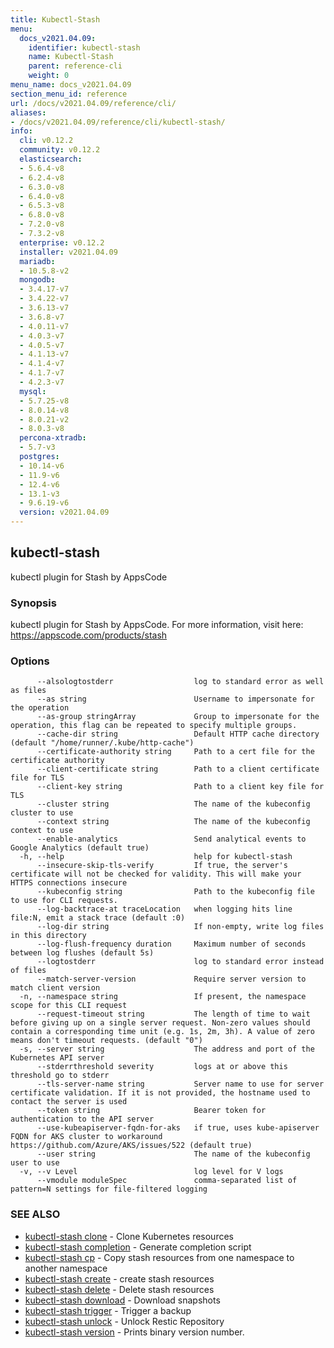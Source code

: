 ```yaml
---
title: Kubectl-Stash
menu:
  docs_v2021.04.09:
    identifier: kubectl-stash
    name: Kubectl-Stash
    parent: reference-cli
    weight: 0
menu_name: docs_v2021.04.09
section_menu_id: reference
url: /docs/v2021.04.09/reference/cli/
aliases:
- /docs/v2021.04.09/reference/cli/kubectl-stash/
info:
  cli: v0.12.2
  community: v0.12.2
  elasticsearch:
  - 5.6.4-v8
  - 6.2.4-v8
  - 6.3.0-v8
  - 6.4.0-v8
  - 6.5.3-v8
  - 6.8.0-v8
  - 7.2.0-v8
  - 7.3.2-v8
  enterprise: v0.12.2
  installer: v2021.04.09
  mariadb:
  - 10.5.8-v2
  mongodb:
  - 3.4.17-v7
  - 3.4.22-v7
  - 3.6.13-v7
  - 3.6.8-v7
  - 4.0.11-v7
  - 4.0.3-v7
  - 4.0.5-v7
  - 4.1.13-v7
  - 4.1.4-v7
  - 4.1.7-v7
  - 4.2.3-v7
  mysql:
  - 5.7.25-v8
  - 8.0.14-v8
  - 8.0.21-v2
  - 8.0.3-v8
  percona-xtradb:
  - 5.7-v3
  postgres:
  - 10.14-v6
  - 11.9-v6
  - 12.4-v6
  - 13.1-v3
  - 9.6.19-v6
  version: v2021.04.09
---
```


## kubectl-stash

kubectl plugin for Stash by AppsCode

### Synopsis

kubectl plugin for Stash by AppsCode. For more information, visit here: https://appscode.com/products/stash

### Options

```
      --alsologtostderr                  log to standard error as well as files
      --as string                        Username to impersonate for the operation
      --as-group stringArray             Group to impersonate for the operation, this flag can be repeated to specify multiple groups.
      --cache-dir string                 Default HTTP cache directory (default "/home/runner/.kube/http-cache")
      --certificate-authority string     Path to a cert file for the certificate authority
      --client-certificate string        Path to a client certificate file for TLS
      --client-key string                Path to a client key file for TLS
      --cluster string                   The name of the kubeconfig cluster to use
      --context string                   The name of the kubeconfig context to use
      --enable-analytics                 Send analytical events to Google Analytics (default true)
  -h, --help                             help for kubectl-stash
      --insecure-skip-tls-verify         If true, the server's certificate will not be checked for validity. This will make your HTTPS connections insecure
      --kubeconfig string                Path to the kubeconfig file to use for CLI requests.
      --log-backtrace-at traceLocation   when logging hits line file:N, emit a stack trace (default :0)
      --log-dir string                   If non-empty, write log files in this directory
      --log-flush-frequency duration     Maximum number of seconds between log flushes (default 5s)
      --logtostderr                      log to standard error instead of files
      --match-server-version             Require server version to match client version
  -n, --namespace string                 If present, the namespace scope for this CLI request
      --request-timeout string           The length of time to wait before giving up on a single server request. Non-zero values should contain a corresponding time unit (e.g. 1s, 2m, 3h). A value of zero means don't timeout requests. (default "0")
  -s, --server string                    The address and port of the Kubernetes API server
      --stderrthreshold severity         logs at or above this threshold go to stderr
      --tls-server-name string           Server name to use for server certificate validation. If it is not provided, the hostname used to contact the server is used
      --token string                     Bearer token for authentication to the API server
      --use-kubeapiserver-fqdn-for-aks   if true, uses kube-apiserver FQDN for AKS cluster to workaround https://github.com/Azure/AKS/issues/522 (default true)
      --user string                      The name of the kubeconfig user to use
  -v, --v Level                          log level for V logs
      --vmodule moduleSpec               comma-separated list of pattern=N settings for file-filtered logging
```

### SEE ALSO

* [kubectl-stash clone](/docs/v2021.04.09/reference/cli/kubectl-stash_clone)	 - Clone Kubernetes resources
* [kubectl-stash completion](/docs/v2021.04.09/reference/cli/kubectl-stash_completion)	 - Generate completion script
* [kubectl-stash cp](/docs/v2021.04.09/reference/cli/kubectl-stash_cp)	 - Copy stash resources from one namespace to another namespace
* [kubectl-stash create](/docs/v2021.04.09/reference/cli/kubectl-stash_create)	 - create stash resources
* [kubectl-stash delete](/docs/v2021.04.09/reference/cli/kubectl-stash_delete)	 - Delete stash resources
* [kubectl-stash download](/docs/v2021.04.09/reference/cli/kubectl-stash_download)	 - Download snapshots
* [kubectl-stash trigger](/docs/v2021.04.09/reference/cli/kubectl-stash_trigger)	 - Trigger a backup
* [kubectl-stash unlock](/docs/v2021.04.09/reference/cli/kubectl-stash_unlock)	 - Unlock Restic Repository
* [kubectl-stash version](/docs/v2021.04.09/reference/cli/kubectl-stash_version)	 - Prints binary version number.

